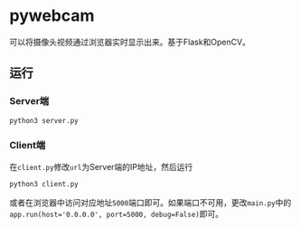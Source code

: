 # pywebcam

可以将摄像头视频通过浏览器实时显示出来。基于Flask和OpenCV。

## 运行

### Server端
```bash
python3 server.py
```

### Client端

在`client.py`修改`url`为Server端的IP地址，然后运行

```bash
python3 client.py
```

或者在浏览器中访问对应地址`5000`端口即可。如果端口不可用，更改`main.py`中的`app.run(host='0.0.0.0', port=5000, debug=False)`即可。
